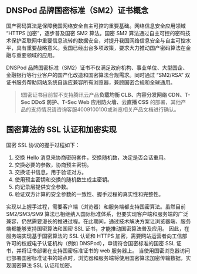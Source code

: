 ## DNSPod 品牌国密标准（SM2）证书概念
国产密码算法是保障我国网络安全自主可控的重要基础。网络信息安全应用领域 “HTTPS 加密”，逐步普及国密 SM2 算法。国密 SM2 算法通过自主可控的密码技术保护互联网中重要信息流转的数据安全，对提升我国网络信息安全与自主可控水平，具有重要战略意义。我国已经出台多项政策，要求大力推动国产密码算法在金融与重要领域的应用。

DNSPod 品牌国密标准（SM2）证书不仅满足政府机构、事业单位、大型国企、金融银行等行业客户的国产化改造和国密算法合规需求。同时通过 “SM2/RSA” 双证书服务帮助网站系统自适应兼容所有浏览器，兼顾国密合规和全球通用。
>!国密证书目前暂不支持腾讯云产品**负载均衡 CLB、内容分发网络 CDN、T-Sec DDoS 防护、T-Sec Web 应用防火墙、云直播 CSS** 的部署，其他产品的支持情况请咨询客服4009100100或浏览相关产品文档进行确认。


## 国密算法的 SSL 认证和加密实现
国密 SSL 协议的握手过程如下：
1. 交换 Hello 消息来协商密码套件，交换随机数，决定是否会话重用。
2. 交换必要的参数，协商预主密钥。
3. 交换证书信息，用于验证对方。
4. 使用预主密钥和交换的随机数生成主密钥。
5. 向记录层提供安全参数。
6. 验证双方计算的安全参数的一致性、握手过程的真实性和完整性。

实现以上握手过程，需要客户端（浏览器）和服务端都支持国密算法。虽然目前 SM2/SM3/SM9 算法已相继纳入国际标准体系，但要实现客户端和服务端的广泛兼容，仍然需要漫长的推进过程。在此期间，通过技术解决方案让浏览器端、服务端都能够支持国密算法和国密 SSL 证书，才能推动国密算法普及应用。
因此，在服务端实现基于国密算法的 SSL 认证和 HTTPS 加密，需要网站运营者向工信部许可的权威电子认证机构（例如 DNSPod），申请符合国密标准的国密 SSL 证书，并将证书部署在支持国密标准证书的 web 服务器上。
当使用国密浏览器访问已部署国密标准证书的站点时，浏览器和服务端将使用国密算法加密传输数据，实现国密算法 SSL 认证和加密。


